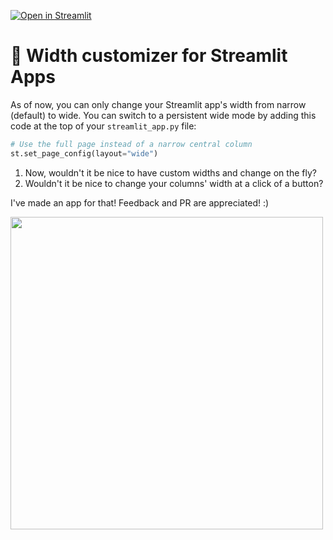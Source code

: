 [![Open in Streamlit](https://static.streamlit.io/badges/streamlit_badge_black_white.svg)](https://share.streamlit.io/charlywargnier/width-customizer-for-streamlit-apps/main)

# 🎈 Width customizer for Streamlit Apps

As of now, you can only change your Streamlit app's width from narrow (default) to wide. You can switch to a persistent wide mode by adding this code at the top of your ```streamlit_app.py``` file:

```python
# Use the full page instead of a narrow central column
st.set_page_config(layout="wide")
```

1.   Now, wouldn't it be nice to have custom widths and change on the fly?
2.  Wouldn't it be nice to change your columns' width at a click of a button?

I've made an app for that! Feedback and PR are appreciated! :) 

<img src="https://user-images.githubusercontent.com/27242399/147889045-f77ee628-4702-4c42-81d6-101c197eeaf4.png" width="500"/>


